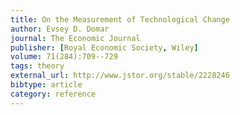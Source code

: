 ```yaml
---
title: On the Measurement of Technological Change
author: Evsey D. Domar
journal: The Economic Journal
publisher: [Royal Economic Society, Wiley]
volume: 71(284):709--729
tags: theory
external_url: http://www.jstor.org/stable/2228246
bibtype: article
category: reference
---
```

